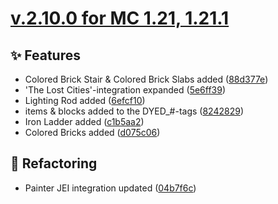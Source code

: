 # [v.2.10.0 for MC 1.21, 1.21.1](https://github.com/XxRexRaptorxX/CityCraft/compare/v.2.10.0-dev1...v.2.10.0-dev11)

## ✨ Features

- Colored Brick Stair & Colored Brick Slabs added ([88d377e](https://github.com/XxRexRaptorxX/CityCraft/commit/88d377e695435ac9cbcf467529d70bc265463f93))
- 'The Lost Cities'-integration expanded ([5e6ff39](https://github.com/XxRexRaptorxX/CityCraft/commit/5e6ff39e3e1fb82338bde50e53b71e85c30a3670))
- Lighting Rod added ([6efcf10](https://github.com/XxRexRaptorxX/CityCraft/commit/6efcf10bde281c242cea12faa820cded5090e5de))
- items & blocks added to the DYED_#-tags ([8242829](https://github.com/XxRexRaptorxX/CityCraft/commit/8242829a6e85a4a9eb19fcf795246000d16f0f54))
- Iron Ladder added ([c1b5aa2](https://github.com/XxRexRaptorxX/CityCraft/commit/c1b5aa2b114af27e7778f48266c028cf6acdec96))
- Colored Bricks added ([d075c06](https://github.com/XxRexRaptorxX/CityCraft/commit/d075c065ba7c62bc6b796e8efbb144243400834f))

## 🔨 Refactoring

- Painter JEI integration updated ([04b7f6c](https://github.com/XxRexRaptorxX/CityCraft/commit/04b7f6c20bca67117a2aca6f20ddc7d0be11e016))

